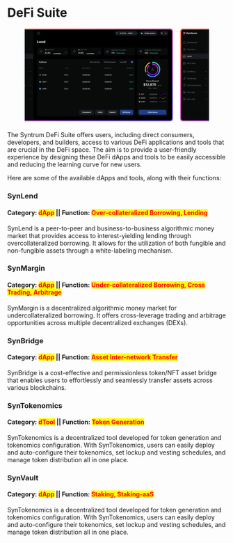 # DeFi Suite

<figure><img src="../../.gitbook/assets/DeFi Suite.png" alt=""><figcaption></figcaption></figure>

The Syntrum DeFi Suite offers users, including direct consumers, developers, and builders, access to various DeFi applications and tools that are crucial in the DeFi space. The aim is to provide a user-friendly experience by designing these DeFi dApps and tools to be easily accessible and reducing the learning curve for new users.

Here are some of the available dApps and tools, along with their functions:

### SynLend

#### Category: <mark style="color:red;">dApp</mark>  || Function: <mark style="color:red;">Over-collateralized Borrowing, Lending</mark>

SynLend is a peer-to-peer and business-to-business algorithmic money market that provides access to interest-yielding lending through overcollateralized borrowing. It allows for the utilization of both fungible and non-fungible assets through a white-labeling mechanism.

### SynMargin

#### Category: <mark style="color:red;">dApp</mark>  || Function: <mark style="color:red;">Under-collateralized Borrowing, Cross Trading, Arbitrage</mark>

SynMargin is a decentralized algorithmic money market for undercollateralized borrowing. It offers cross-leverage trading and arbitrage opportunities across multiple decentralized exchanges (DEXs).

### SynBridge

#### Category: <mark style="color:red;">dApp</mark>  || Function: <mark style="color:red;">Asset Inter-network Transfer</mark>

SynBridge is a cost-effective and permissionless token/NFT asset bridge that enables users to effortlessly and seamlessly transfer assets across various blockchains.

### SynTokenomics

#### Category: <mark style="color:red;">dTool</mark>  || Function: <mark style="color:red;">Token Generation</mark>

SynTokenomics is a decentralized tool developed for token generation and tokenomics configuration. With SynTokenomics, users can easily deploy and auto-configure their tokenomics, set lockup and vesting schedules, and manage token distribution all in one place.

### SynVault

#### Category: <mark style="color:red;">dApp</mark>  || Function: <mark style="color:red;">Staking, Staking-aaS</mark>

SynTokenomics is a decentralized tool developed for token generation and tokenomics configuration. With SynTokenomics, users can easily deploy and auto-configure their tokenomics, set lockup and vesting schedules, and manage token distribution all in one place.

